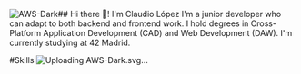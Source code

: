 ![AWS-Dark](https://github.com/user-attachments/assets/5fb51756-5a67-4e2f-9fa9-0e0f5618a716)## Hi there 👋! I'm Claudio López
I'm a junior developer who can adapt to both backend and frontend work. I hold degrees in Cross-Platform Application Development (CAD) and Web Development (DAW). I'm currently studying at 42 Madrid.

#Skills
![Uploadi<svg xmlns="http://www.w3.org/2000/svg" width="256" height="256" fill="none" viewBox="0 0 256 256"><rect width="256" height="256" fill="#242938" rx="60"/><path fill="#fff" d="M84.7447 111.961C84.7447 114.395 85.0079 116.368 85.4684 117.816C85.9947 119.263 86.6526 120.842 87.5737 122.553C87.9026 123.079 88.0342 123.605 88.0342 124.066C88.0342 124.724 87.6395 125.382 86.7842 126.039L82.6395 128.803C82.0474 129.197 81.4553 129.395 80.929 129.395C80.2711 129.395 79.6132 129.066 78.9553 128.474C78.0342 127.487 77.2447 126.434 76.5869 125.382C75.929 124.263 75.2711 123.013 74.5474 121.5C69.4158 127.553 62.9684 130.579 55.2053 130.579C49.679 130.579 45.2711 129 42.0474 125.842C38.8237 122.684 37.179 118.474 37.179 113.211C37.179 107.618 39.1526 103.079 43.1658 99.6579C47.179 96.2368 52.5079 94.5263 59.2842 94.5263C61.5211 94.5263 63.8237 94.7237 66.2579 95.0526C68.6921 95.3816 71.1921 95.9079 73.8237 96.5V91.6974C73.8237 86.6974 72.7711 83.2105 70.7316 81.1711C68.6263 79.1316 65.0737 78.1447 60.0079 78.1447C57.7053 78.1447 55.3368 78.4079 52.9026 79C50.4684 79.5921 48.1 80.3158 45.7974 81.2368C44.7447 81.6974 43.9553 81.9605 43.4947 82.0921C43.0342 82.2237 42.7053 82.2895 42.4421 82.2895C41.5211 82.2895 41.0605 81.6316 41.0605 80.25V77.0263C41.0605 75.9737 41.1921 75.1842 41.5211 74.7237C41.85 74.2632 42.4421 73.8026 43.3632 73.3421C45.6658 72.1579 48.429 71.1711 51.6526 70.3816C54.8763 69.5263 58.2974 69.1316 61.9158 69.1316C69.7447 69.1316 75.4684 70.9079 79.1526 74.4605C82.7711 78.0132 84.6132 83.4079 84.6132 90.6447V111.961H84.7447ZM58.0342 121.961C60.2053 121.961 62.4421 121.566 64.8105 120.776C67.179 119.987 69.2842 118.539 71.0605 116.566C72.1132 115.316 72.9026 113.934 73.2974 112.355C73.6921 110.776 73.9553 108.868 73.9553 106.632V103.868C72.0474 103.408 70.0079 103.013 67.9026 102.75C65.7974 102.487 63.7579 102.355 61.7184 102.355C57.3105 102.355 54.0868 103.211 51.9158 104.987C49.7447 106.763 48.6921 109.263 48.6921 112.553C48.6921 115.645 49.4816 117.947 51.1263 119.526C52.7053 121.171 55.0079 121.961 58.0342 121.961ZM110.863 129.066C109.679 129.066 108.889 128.868 108.363 128.408C107.837 128.013 107.376 127.092 106.982 125.842L91.5211 74.9868C91.1263 73.6711 90.929 72.8158 90.929 72.3553C90.929 71.3026 91.4553 70.7105 92.5079 70.7105H98.9553C100.205 70.7105 101.061 70.9079 101.521 71.3684C102.047 71.7632 102.442 72.6842 102.837 73.9342L113.889 117.487L124.153 73.9342C124.482 72.6184 124.876 71.7632 125.403 71.3684C125.929 70.9737 126.85 70.7105 128.034 70.7105H133.297C134.547 70.7105 135.403 70.9079 135.929 71.3684C136.455 71.7632 136.916 72.6842 137.179 73.9342L147.574 118.013L158.955 73.9342C159.35 72.6184 159.811 71.7632 160.271 71.3684C160.797 70.9737 161.653 70.7105 162.837 70.7105H168.955C170.008 70.7105 170.6 71.2368 170.6 72.3553C170.6 72.6842 170.534 73.0132 170.468 73.4079C170.403 73.8026 170.271 74.3289 170.008 75.0526L154.153 125.908C153.758 127.224 153.297 128.079 152.771 128.474C152.245 128.868 151.389 129.132 150.271 129.132H144.613C143.363 129.132 142.508 128.934 141.982 128.474C141.455 128.013 140.995 127.158 140.732 125.842L130.534 83.4079L120.403 125.776C120.074 127.092 119.679 127.947 119.153 128.408C118.626 128.868 117.705 129.066 116.521 129.066H110.863ZM195.403 130.842C191.982 130.842 188.561 130.447 185.271 129.658C181.982 128.868 179.416 128.013 177.705 127.026C176.653 126.434 175.929 125.776 175.666 125.184C175.403 124.592 175.271 123.934 175.271 123.342V119.987C175.271 118.605 175.797 117.947 176.784 117.947C177.179 117.947 177.574 118.013 177.968 118.145C178.363 118.276 178.955 118.539 179.613 118.803C181.85 119.789 184.284 120.579 186.85 121.105C189.482 121.632 192.047 121.895 194.679 121.895C198.824 121.895 202.047 121.171 204.284 119.724C206.521 118.276 207.705 116.171 207.705 113.474C207.705 111.632 207.113 110.118 205.929 108.868C204.745 107.618 202.508 106.5 199.284 105.447L189.745 102.487C184.942 100.974 181.389 98.7368 179.218 95.7763C177.047 92.8816 175.929 89.6579 175.929 86.2368C175.929 83.4737 176.521 81.0395 177.705 78.9342C178.889 76.8289 180.468 74.9868 182.442 73.5395C184.416 72.0263 186.653 70.9079 189.284 70.1184C191.916 69.3289 194.679 69 197.574 69C199.021 69 200.534 69.0658 201.982 69.2632C203.495 69.4605 204.876 69.7237 206.258 69.9868C207.574 70.3158 208.824 70.6447 210.008 71.0395C211.192 71.4342 212.113 71.8289 212.771 72.2237C213.692 72.75 214.35 73.2763 214.745 73.8684C215.139 74.3947 215.337 75.1184 215.337 76.0395V79.1316C215.337 80.5132 214.811 81.2368 213.824 81.2368C213.297 81.2368 212.442 80.9737 211.324 80.4474C207.574 78.7368 203.363 77.8816 198.692 77.8816C194.942 77.8816 191.982 78.4737 189.942 79.7237C187.903 80.9737 186.85 82.8816 186.85 85.5789C186.85 87.4211 187.508 89 188.824 90.25C190.139 91.5 192.574 92.75 196.061 93.8684L205.403 96.8289C210.139 98.3421 213.561 100.447 215.6 103.145C217.639 105.842 218.626 108.934 218.626 112.355C218.626 115.184 218.034 117.75 216.916 119.987C215.732 122.224 214.153 124.197 212.113 125.776C210.074 127.421 207.639 128.605 204.811 129.461C201.85 130.382 198.758 130.842 195.403 130.842Z"/><path fill="#F90" fill-rule="evenodd" d="M207.837 162.816C186.192 178.803 154.745 187.29 127.705 187.29C89.8105 187.29 55.6658 173.276 29.8763 149.987C27.8369 148.145 29.679 145.645 32.1132 147.092C60.0079 163.276 94.4158 173.079 130.008 173.079C154.021 173.079 180.403 168.079 204.679 157.816C208.297 156.171 211.389 160.184 207.837 162.816Z" clip-rule="evenodd"/><path fill="#F90" fill-rule="evenodd" d="M216.85 152.553C214.087 149 198.561 150.842 191.521 151.697C189.416 151.961 189.087 150.118 190.995 148.737C203.363 140.053 223.692 142.553 226.061 145.447C228.429 148.408 225.403 168.737 213.824 178.474C212.047 179.987 210.337 179.197 211.126 177.224C213.758 170.711 219.613 156.039 216.85 152.553Z" clip-rule="evenodd"/></svg>ng AWS-Dark.svg…]()


<!--
**Clxxdxx/Clxxdxx** is a ✨ _special_ ✨ repository because its `README.md` (this file) appears on your GitHub profile.

Here are some ideas to get you started:

- 🔭 I’m currently working on ...
- 🌱 I’m currently learning ...
- 👯 I’m looking to collaborate on ...
- 🤔 I’m looking for help with ...
- 💬 Ask me about ...
- 📫 How to reach me: ...
- 😄 Pronouns: ...
- ⚡ Fun fact: ...
-->
